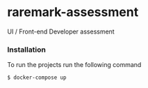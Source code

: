 # raremark-assessment

UI / Front-end Developer assessment

### Installation

To run the projects run the following command

```sh
$ docker-compose up
```
